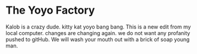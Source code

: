 # The Yoyo Factory

Kalob is a crazy dude.
kitty kat yoyo bang bang.
This is a new edit from my local computer. 
changes are changing again.
we do not want any profanity pushed to gitHub. We will wash your mouth out with a brick of soap young man. 
